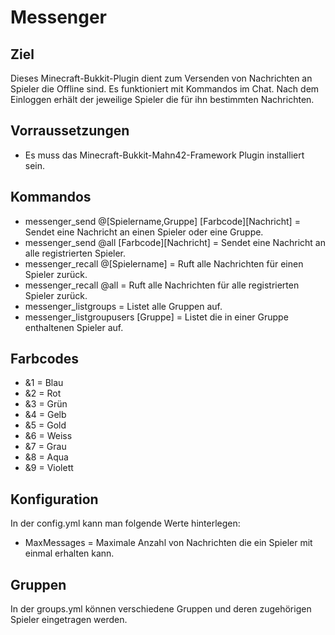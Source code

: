 Messenger
=========

Ziel
----

Dieses Minecraft-Bukkit-Plugin dient zum Versenden von Nachrichten an Spieler die Offline sind. 
Es funktioniert mit Kommandos im Chat. Nach dem Einloggen erhält der jeweilige Spieler die für ihn bestimmten
Nachrichten.

Vorraussetzungen
----------------
* Es muss das Minecraft-Bukkit-Mahn42-Framework Plugin installiert sein.

Kommandos
---------

* messenger_send @[Spielername,Gruppe] [Farbcode][Nachricht] = Sendet eine Nachricht an einen Spieler oder eine Gruppe.
* messenger_send @all [Farbcode][Nachricht]                  = Sendet eine Nachricht an alle registrierten Spieler.
* messenger_recall @[Spielername]                            = Ruft alle Nachrichten für einen Spieler zurück.
* messenger_recall @all                                      = Ruft alle Nachrichten für alle registrierten Spieler zurück.
* messenger_listgroups                                       = Listet alle Gruppen auf.
* messenger_listgroupusers [Gruppe]                          = Listet die in einer Gruppe enthaltenen Spieler auf.

Farbcodes
---------
* &1 = Blau
* &2 = Rot
* &3 = Grün
* &4 = Gelb
* &5 = Gold
* &6 = Weiss
* &7 = Grau
* &8 = Aqua
* &9 = Violett

Konfiguration
-------------
In der config.yml kann man folgende Werte hinterlegen:
* MaxMessages = Maximale Anzahl von Nachrichten die ein Spieler mit einmal erhalten kann.

Gruppen
-------
In der groups.yml können verschiedene Gruppen und deren zugehörigen Spieler eingetragen werden.
